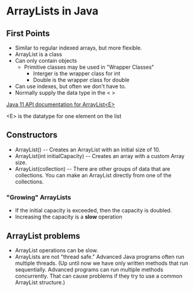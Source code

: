 # ArrayLists in Java

## First Points

* Similar to regular indexed arrays, but more flexible.
* ArrayList is a class
* Can only contain objects
  * Primitive classes may be used in "Wrapper Classes"
    * Interger is the wrapper class for int
    * Double is the wrapper class for double
* Can use indexes, but often we don't have to.
* Normally supply the data type in the < >

[Java 11 API documentation for ArrayList\<E>](https://docs.oracle.com/en/java/javase/11/docs/api/java.base/java/util/ArrayList.html)

\<E> is the datatype for one element on the list

## Constructors

* ArrayList()  -- Creates an ArrayList with an initial size of 10.
* ArrayList(int initialCapacity) -- Creates an array with a custom Array size.
* ArrayList(collection) -- There are other groups of data that are collections.  You can make an ArrayList directly from one of the collections.

### "Growing" ArrayLists

* If the initial capacity is exceeded, then the capacity is doubled.
* Increasing the capacity is a **slow** operation

## ArrayList problems

* ArrayList operations can be slow.
* ArrayLists are not "thread safe."  Advanced Java programs often run multiple threads.  (Up until now we have only written methods that run sequentially.  Advanced programs can run multiple methods concurrently.  That can cause problems if they try to use a common ArrayList structure.)
